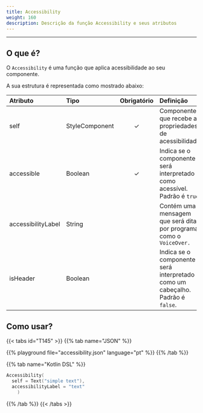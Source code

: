 ```yaml
---
title: Accessibility
weight: 160
description: Descrição da função Accessibility e seus atributos
---
```


---


## O que é?

O `Accessibility` é uma função que aplica acessibilidade ao seu componente.

A sua estrutura é representada como mostrado abaixo:

| **Atributo** | **Tipo**                                                       | Obrigatório | **Definição**                                                                                                     |
| :----------- | :------------------------------------------------------------- | :---------: | :---------------------------------------------------------------------------------------------------------------- |
| self   | StyleComponent                                                |      ✓       | Componente que recebe as propriedades de acessibilidade. |
| accessible | Boolean | ✓ | Indica se o componente será interpretado como acessível. Padrão é `true`. |
| accessibilityLabel | String |   | Contém uma mensagem que será dita por programas como o `VoiceOver.` |
| isHeader | Boolean |  | Indica se o componente será interpretado como um cabeçalho. Padrão é `false`. |



## Como usar?

{{< tabs id="T145" >}}
{{% tab name="JSON" %}}

<!-- json-playground:accessibility.json
{
  "_beagleComponent_" : "beagle:text",
  "text" : "simple text",
  "accessibility" : {
    "accessible" : true,
    "accessibilityLabel" : "text",
    "isHeader" : false
  }
}
-->

{{% playground file="accessibility.json" language="pt" %}}
{{% /tab %}}

{{% tab name="Kotlin DSL" %}}

```kotlin
Accessibility(
  self = Text("simple text"),
  accessibilityLabel = "text"
    )
```

{{% /tab %}}
{{< /tabs >}}
